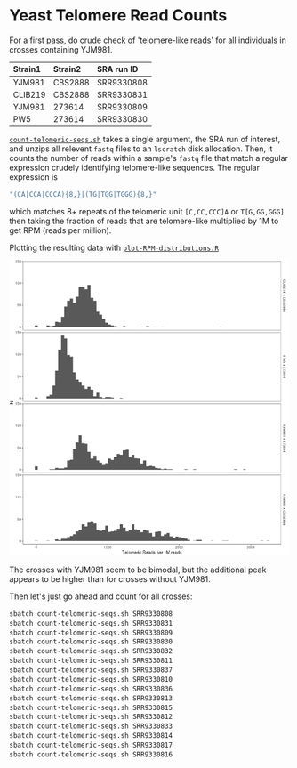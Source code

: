 # Yeast Telomere Read Counts

For a first pass, do crude check of 'telomere-like reads' for all individuals in crosses containing YJM981.

| Strain1 | Strain2 | SRA run ID |
|:--------|:--------|:-----------|
| YJM981  | CBS2888 | SRR9330808 |
| CLIB219 | CBS2888 | SRR9330831 |
| YJM981  | 273614  | SRR9330809 |
| PW5     | 273614  | SRR9330830 |

[`count-telomeric-seqs.sh`](count-telomeric-seqs.sh) takes a single argument, the SRA run of interest, and 
unzips all relevent `fastq` files to an `lscratch` disk allocation. Then, it counts the number of reads
within a sample's `fastq` file that match a regular expression crudely identifying telomere-like sequences.
The regular expression is

```bash
"(CA|CCA|CCCA){8,}|(TG|TGG|TGGG){8,}"
```

which matches 8+ repeats of the telomeric unit `[C,CC,CCC]A` or `T[G,GG,GGG]` then taking the fraction of reads that are telomere-like multiplied by 1M to get RPM (reads per million).

Plotting the resulting data with [`plot-RPM-distributions.R`](plot-RPM-distributions.R)

![](telomere-rpm-01.png)

The crosses with YJM981 seem to be bimodal, but the additional peak appears to be higher than for crosses without YJM981.

Then let's just go ahead and count for all crosses:
```bash
sbatch count-telomeric-seqs.sh SRR9330808
sbatch count-telomeric-seqs.sh SRR9330831
sbatch count-telomeric-seqs.sh SRR9330809
sbatch count-telomeric-seqs.sh SRR9330830
sbatch count-telomeric-seqs.sh SRR9330832
sbatch count-telomeric-seqs.sh SRR9330811
sbatch count-telomeric-seqs.sh SRR9330837
sbatch count-telomeric-seqs.sh SRR9330810
sbatch count-telomeric-seqs.sh SRR9330836
sbatch count-telomeric-seqs.sh SRR9330813
sbatch count-telomeric-seqs.sh SRR9330815
sbatch count-telomeric-seqs.sh SRR9330812
sbatch count-telomeric-seqs.sh SRR9330833
sbatch count-telomeric-seqs.sh SRR9330814
sbatch count-telomeric-seqs.sh SRR9330817
sbatch count-telomeric-seqs.sh SRR9330816
```

